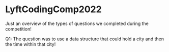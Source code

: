 # LyftCodingComp2022
Just an overview of the types of questions we completed during the competition!

Q1: The question was to use a data structure that could hold a city and then the time within that city!
